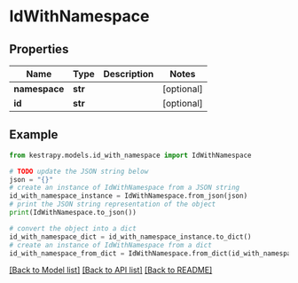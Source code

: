 # IdWithNamespace


## Properties

Name | Type | Description | Notes
------------ | ------------- | ------------- | -------------
**namespace** | **str** |  | [optional] 
**id** | **str** |  | [optional] 

## Example

```python
from kestrapy.models.id_with_namespace import IdWithNamespace

# TODO update the JSON string below
json = "{}"
# create an instance of IdWithNamespace from a JSON string
id_with_namespace_instance = IdWithNamespace.from_json(json)
# print the JSON string representation of the object
print(IdWithNamespace.to_json())

# convert the object into a dict
id_with_namespace_dict = id_with_namespace_instance.to_dict()
# create an instance of IdWithNamespace from a dict
id_with_namespace_from_dict = IdWithNamespace.from_dict(id_with_namespace_dict)
```
[[Back to Model list]](../README.md#documentation-for-models) [[Back to API list]](../README.md#documentation-for-api-endpoints) [[Back to README]](../README.md)


